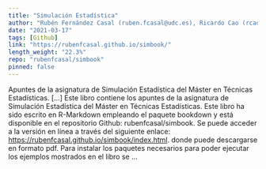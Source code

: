 ```yaml
---
title: "Simulación Estadística"
author: "Rubén Fernández Casal (ruben.fcasal@udc.es), Ricardo Cao (rcao@udc.es)"
date: "2021-03-17"
tags: [Github]
link: "https://rubenfcasal.github.io/simbook/"
length_weight: "22.3%"
repo: "rubenfcasal/simbook"
pinned: false
---
```


Apuntes de la asignatura de Simulación Estadística del Máster en Técnicas Estadísticas. [...] Este libro contiene los apuntes de la asignatura de Simulación Estadística del Máster en Técnicas Estadísticas. Este libro ha sido escrito en R-Markdown empleando el paquete bookdown y está disponible en el repositorio Github: rubenfcasal/simbook.
Se puede acceder a la versión en línea a través del siguiente enlace: https://rubenfcasal.github.io/simbook/index.html. donde puede descargarse en formato pdf. Para instalar los paquetes necesarios para poder ejecutar los ejemplos mostrados en el libro se ...
